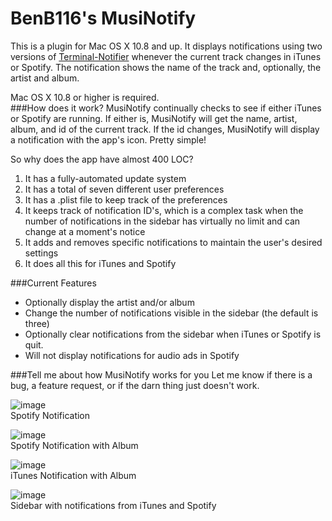 BenB116's MusiNotify
======

This is a plugin for Mac OS X 10.8 and up. It displays notifications using two versions of [Terminal-Notifier](https://github.com/alloy/terminal-notifier) whenever the current track changes in iTunes or Spotify. The notification shows the name of the track and, optionally, the artist and album.

Mac OS X 10.8 or higher is required.
<br>
###How does it work?
MusiNotify continually checks to see if either iTunes or Spotify are running. If either is, MusiNotify will get the name, artist, album, and id of the current track. If the id changes, MusiNotify will display a notification with the app's icon. Pretty simple!

So why does the app have almost 400 LOC? 

1.	It has a fully-automated update system
2.	It has a total of seven different user preferences
3.	It has a .plist file to keep track of the preferences
3.	It keeps track of notification ID's, which is a complex task when the number of notifications in the sidebar has virtually no limit and can change at a moment's notice
4.	It adds and removes specific notifications to maintain the user's desired settings
4.	It does all this for iTunes and Spotify

###Current Features
* Optionally display the artist and/or album
* Change the number of notifications visible in the sidebar (the default is three)
* Optionally clear notifications from the sidebar when iTunes or Spotify is quit.
* Will not display notifications for audio ads in Spotify

###Tell me about how MusiNotify works for you
Let me know if there is a bug, a feature request, or if the darn thing just doesn't work.


![image](http://f.cl.ly/items/0A2P2O0W3L053n1I3x0L/Spot%20Art.png)
<br>
Spotify Notification

![image](http://f.cl.ly/items/0x3P2W1K2U3Z0q3k083s/Spot%20all.png)
<br>
Spotify Notification with Album

![image](http://f.cl.ly/items/1Z3z3l3V3u3J450V1e06/iTunes.png)
<br>
iTunes Notification with Album

![image](http://f.cl.ly/items/1S2w2U0y0X383Z342J37/Sidebar.png)
<br>
Sidebar with notifications from iTunes and Spotify